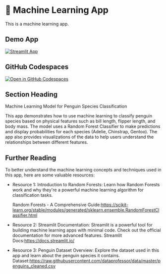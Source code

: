 # 🤖 Machine Learning App 


This is a machine learning app.

## Demo App

[![Streamlit App](https://static.streamlit.io/badges/streamlit_badge_black_white.svg)](https://akmachinelearning.streamlit.app//)

## GitHub Codespaces

[![Open in GitHub Codespaces](https://github.com/codespaces/badge.svg)](https://codespaces.new/streamlit/akmachinelearning.streamlit.app/?quickstart=1)

## Section Heading
Machine Learning Model for Penguin Species Classification

This app demonstrates how to use machine learning to classify penguin species based on physical features such as bill length, flipper length, and body mass. The model uses a Random Forest Classifier to make predictions and display probabilities for each species (Adelie, Chinstrap, Gentoo). The app also provides visualizations of the data to help users understand the relationships between different features.

## Further Reading


To better understand the machine learning concepts and techniques used in this app, here are some valuable resources:
- Resource 1:
  Introduction to Random Forests:
  Learn how Random Forests work and why they're a powerful machine learning algorithm for classification tasks.
  
  Random Forests - A Comprehensive Guide:https://scikit-learn.org/stable/modules/generated/sklearn.ensemble.RandomForestClassifier.html
  
- Resource 2:
  Streamlit Documentation:
  Streamlit is a powerful tool for building machine learning apps with minimal code. Check out the official documentation for more advanced features.
  Streamlit Docs:https://docs.streamlit.io/
 
- Resource 3:
  Penguin Dataset Overview:
  Explore the dataset used in this app and learn about the penguin species it contains.
   Dataset:https://raw.githubusercontent.com/dataprofessor/data/master/penguins_cleaned.csv
